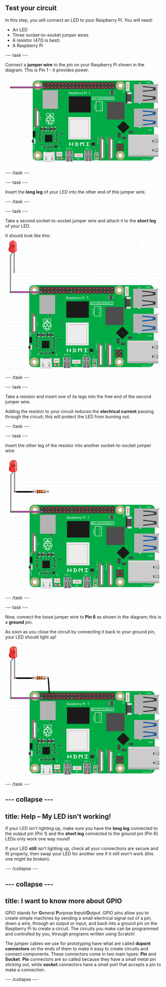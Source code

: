 ## Test your circuit

In this step, you will connect an LED to your Raspberry Pi. You will need:

- An LED
- Three socket-to-socket jumper wires
- A resistor (47Ω is best)
- A Raspberry Pi


--- task ---

Connect a **jumper wire** to the pin on your Raspberry Pi shown in the diagram. This is Pin 1 - it provides power.

![Circuit diagram of a jumper wire connected to 3V3 on a Raspberry Pi.](images/Pi_jumper_Test1.png)

--- /task ---

--- task ---

Insert the **long leg** of your LED into the other end of this jumper wire.

--- /task ---

--- task ---

Take a second socket-to-socket jumper wire and attach it to the **short leg** of your LED.

It should look like this: ![Circuit diagram of a jumper wire with an LED wired in series to 3V3 on a Raspberry Pi.](images/Pi_LED_test2.png)

--- /task ---

--- task ---

Take a resistor and insert one of its legs into the free end of the second jumper wire.

Adding the resistor to your circuit reduces the **electrical current** passing through the circuit; this will protect the LED from burning out.

--- /task ---

--- task ---

Insert the other leg of the resistor into another socket-to-socket jumper wire:

![Circuit diagram of a jumper wire with a resistor and LED wired in series to 3V3 on a Raspberry Pi.](images/Pi_resistor_test3.png)

--- /task ---

--- task ---

Now, connect the loose jumper wire to **Pin 6** as shown in the diagram; this is a **ground** pin.

As soon as you close the circuit by connecting it back to your ground pin, your LED should light up!

![Circuit diagram of a completed circuit with a jumper wire with a resistor and LED wired in series to 3V3 on a Raspberry Pi.](images/Pi_1_complete.png)

--- /task ---

--- collapse ---
---
title: Help – My LED isn't working!
---
If your LED isn't lighting up, make sure you have the **long leg** connected to the output pin (Pin 1) and the **short leg** connected to the ground pin (Pin 6). LEDs only work one way round!

If your LED **still** isn't lighting up, check all your connections are secure and fit properly, then swap your LED for another one if it still won't work (this one might be broken).

--- /collapse ---


--- collapse ---
---
title: I want to know more about GPIO
---

GPIO stands for **G**eneral **P**urpose **I**nput/**O**utput. GPIO pins allow you to create simple machines by sending a small electrical signal out of a pin, down a wire, through an output or input, and back into a ground pin on the Raspberry Pi to create a circuit. The circuits you make can be programmed and controlled by you, through programs written using Scratch!

The jumper cables we use for prototyping have what are called **dupont connectors** on the ends of them to make it easy to create circuits and connect components. These connectors come in two main types: **Pin** and **Socket**. **Pin** connectors are so called because they have a small metal pin sticking out, while **socket** connectors have a small port that accepts a pin to make a connection.

--- /collapse ---
